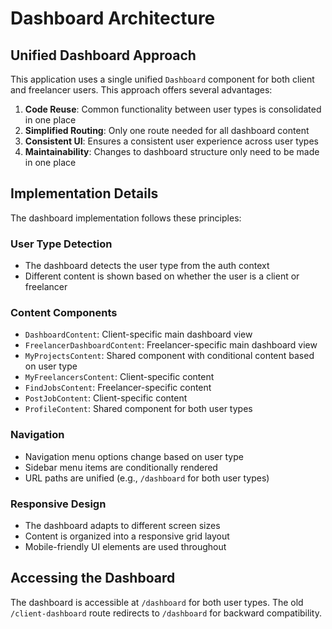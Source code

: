 # Dashboard Architecture

## Unified Dashboard Approach

This application uses a single unified `Dashboard` component for both client and freelancer users. This approach offers several advantages:

1. **Code Reuse**: Common functionality between user types is consolidated in one place
2. **Simplified Routing**: Only one route needed for all dashboard content
3. **Consistent UI**: Ensures a consistent user experience across user types
4. **Maintainability**: Changes to dashboard structure only need to be made in one place

## Implementation Details

The dashboard implementation follows these principles:

### User Type Detection

- The dashboard detects the user type from the auth context
- Different content is shown based on whether the user is a client or freelancer

### Content Components

- `DashboardContent`: Client-specific main dashboard view
- `FreelancerDashboardContent`: Freelancer-specific main dashboard view
- `MyProjectsContent`: Shared component with conditional content based on user type
- `MyFreelancersContent`: Client-specific content
- `FindJobsContent`: Freelancer-specific content
- `PostJobContent`: Client-specific content
- `ProfileContent`: Shared component for both user types

### Navigation

- Navigation menu options change based on user type
- Sidebar menu items are conditionally rendered
- URL paths are unified (e.g., `/dashboard` for both user types)

### Responsive Design

- The dashboard adapts to different screen sizes
- Content is organized into a responsive grid layout
- Mobile-friendly UI elements are used throughout

## Accessing the Dashboard

The dashboard is accessible at `/dashboard` for both user types. The old `/client-dashboard` route redirects to `/dashboard` for backward compatibility.
